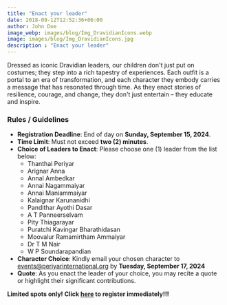 ```yaml
---
title: "Enact your leader"
date: 2018-09-12T12:52:36+06:00
author: John Doe
image_webp: images/blog/Img_DravidianIcons.webp
image: images/blog/Img_DravidianIcons.jpg
description : "Enact your leader"
---
```



Dressed as iconic Dravidian leaders, our children don't just put on costumes; they step into a rich tapestry of experiences. Each outfit is a portal to an era of transformation, and each character they embody carries a message that has resonated through time. As they enact stories of resilience, courage, and change, they don't just entertain – they educate and inspire.

### Rules / Guidelines

- **Registration Deadline**: End of day on **Sunday, September 15, 2024**.
- **Time Limit**: Must not exceed **two (2) minutes**.
- **Choice of Leaders to Enact**: Please choose one (1) leader from the list below:
   * Thanthai Periyar
   * Arignar Anna
   * Annal Ambedkar
   * Annai Nagammaiyar
   * Annai Maniammaiyar
   * Kalaignar Karunanidhi
   * Pandithar Ayothi Dasar
   * A T Panneerselvam
   * Pity Thiagarayar
   * Puratchi Kavingar Bharathidasan
   * Moovalur Ramamirtham Ammaiyar
   * Dr T M Nair
   * W P Soundarapandian
- **Character Choice**: Kindly email your chosen character to events@periyarinternational.org by **Tuesday, September 17, 2024**
- **Quote**: As you enact the leader of your choice, you may recite a quote or highlight their significant contributions.

**Limited spots only! Click [here](#) to register immediately!!!**

<div data-paperform-id="hsomy1uf"></div><script>(function() {var script = document.createElement('script'); script.src = "https://paperform.co/__embed.min.js"; document.body.appendChild(script); })()</script>